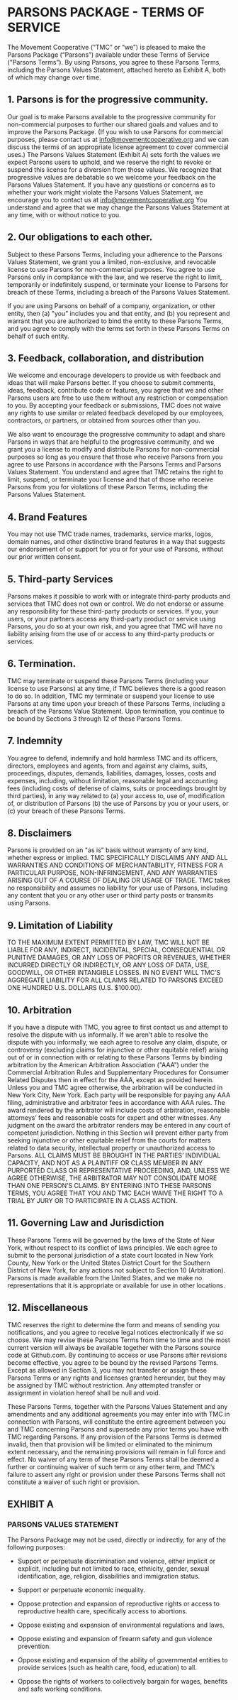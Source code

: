 # PARSONS PACKAGE - TERMS OF SERVICE

The Movement Cooperative (“TMC” or “we”) is pleased to make the Parsons Package (“Parsons”) available under these Terms 
of Service ("Parsons Terms”). By using Parsons, you agree to these Parsons Terms, including the Parsons Values Statement, 
attached hereto as Exhibit A, both of which may change over time.

## 1. Parsons is for the progressive community.

Our goal is to make Parsons available to the progressive community for non-commercial purposes to further our shared goals 
and values and to improve the Parsons Package. (If you wish to use Parsons for commercial purposes, please contact us 
at info@movementcooperative.org and we can discuss the terms of an appropriate license agreement to cover commercial uses.)
The Parsons Values Statement (Exhibit A) sets forth the values we expect Parsons users to uphold, and we reserve the right
to revoke or suspend this license for a diversion from those values. We recognize that progressive values are debatable
so we welcome your feedback on the Parsons Values Statement. If you have any questions or concerns as to whether your
work might violate the Parsons Values Statement, we encourage you to contact us at info@movementcooperative.org You
understand and agree that we may change the Parsons Values Statement at any time, with or without notice to you.

## 2. Our obligations to each other.
Subject to these Parsons Terms, including your adherence to the Parsons Values Statement, we grant you a limited, 
non-exclusive, and revocable license to use Parsons for non-commercial purposes. You agree to use Parsons only in 
compliance with the law, and we reserve the right to limit, temporarily or indefinitely suspend, or terminate your 
license to Parsons for breach of these Terms, including a breach of the Parsons Values Statement. 

If you are using Parsons on behalf of a company, organization, or other entity, then (a) "you” includes you and that entity, and (b) you represent and warrant that you are authorized to bind the entity to these Parsons Terms, and you agree to comply with the terms set forth in these Parsons Terms on behalf of such entity.

## 3. Feedback, collaboration, and distribution
We welcome and encourage developers to provide us with feedback and ideas that will make Parsons better. If you choose to
submit comments, ideas, feedback, contribute code or features, you agree that we and other Parsons users are free to use
them without any restriction or compensation to you. By accepting your feedback or submissions, TMC does not waive any
rights to use similar or related feedback developed by our employees, contractors, or partners, or obtained from sources
other than you.

We also want to encourage the progressive community to adapt and share Parsons in ways that are helpful to the progressive
community, and we grant you a license to modify and distribute Parsons for non-commercial purposes so long as you ensure
that those who receive Parsons from you agree to use Parsons in accordance with the Parsons Terms and Parsons Values Statement. You understand and agree that TMC retains the right to limit, suspend, or terminate your license and that of those who receive Parsons from you for violations of these Parson Terms, including the Parsons Values Statement.

## 4. Brand Features
You may not use TMC trade names, trademarks, service marks, logos, domain names, and other distinctive brand features in a
way that suggests our endorsement of or support for you or for your use of Parsons, without our prior written consent. 

## 5. Third-party Services
Parsons makes it possible to work with or integrate third-party products and services that TMC does not own or control. We
do not endorse or assume any responsibility for these third-party products or services. If you, your users, or your
partners access any third-party product or service using Parsons, you do so at your own risk, and you agree that TMC
will have no liability arising from the use of or access to any third-party products or services.

## 6. Termination.
TMC may terminate or suspend these Parsons Terms (including your license to use Parsons) at any time, if TMC believes there
is a good reason to do so. In addition, TMC my terminate or suspend your license to use Parsons at any time upon your
breach of these Parsons Terms, including a breach of the Parsons Value Statement. Upon termination, you continue to be
bound by Sections 3 through 12 of these Parsons Terms.

## 7. Indemnity
You agree to defend, indemnify and hold harmless TMC and its officers, directors, employees and agents, from and against
any claims, suits, proceedings, disputes, demands, liabilities, damages, losses, costs and expenses, including, without
limitation, reasonable legal and accounting fees (including costs of defense of claims, suits or proceedings brought by
third parties), in any way related to (a) your access to, use of, modification of, or distribution of Parsons (b) the use
of Parsons by you or your users, or (c) your breach of these Parsons Terms.

## 8. Disclaimers
Parsons is provided on an "as is” basis without warranty of any kind, whether express or implied. TMC SPECIFICALLY DISCLAIMS
ANY AND ALL WARRANTIES AND CONDITIONS OF MERCHANTABILITY, FITNESS FOR A PARTICULAR PURPOSE, NON-INFRINGEMENT, AND ANY
WARRANTIES ARISING OUT OF A COURSE OF DEALING OR USAGE OF TRADE. TMC takes no responsibility and assumes no liability
for your use of Parsons, including any content that you or any other user or third party posts or transmits using Parsons. 

## 9. Limitation of Liability
TO THE MAXIMUM EXTENT PERMITTED BY LAW, TMC WILL NOT BE LIABLE FOR ANY, INDIRECT, INCIDENTAL, SPECIAL, CONSEQUENTIAL OR
PUNITIVE DAMAGES, OR ANY LOSS OF PROFITS OR REVENUES, WHETHER INCURRED DIRECTLY OR INDIRECTLY, OR ANY LOSS OF DATA, USE,
GOODWILL, OR OTHER INTANGIBLE LOSSES. IN NO EVENT WILL TMC’S AGGREGATE LIABILITY FOR ALL CLAIMS RELATED TO PARSONS EXCEED
ONE HUNDRED U.S. DOLLARS (U.S. $100.00).

## 10. Arbitration
If you have a dispute with TMC, you agree to first contact us and attempt to resolve the dispute with us informally. If we
aren’t able to resolve the dispute with you informally, we each agree to resolve any claim, dispute, or controversy
(excluding claims for injunctive or other equitable relief) arising out of or in connection with or relating to these
Parsons Terms by binding arbitration by the American Arbitration Association ("AAA”) under the Commercial Arbitration Rules
and Supplementary Procedures for Consumer Related Disputes then in effect for the AAA, except as provided herein. Unless
you and TMC agree otherwise, the arbitration will be conducted in New York City, New York. Each party will be responsible
for paying any AAA filing, administrative and arbitrator fees in accordance with AAA rules. The award rendered by the
arbitrator will include costs of arbitration, reasonable attorneys’ fees and reasonable costs for expert and other
witnesses. Any judgment on the award the arbitrator renders may be entered in any court of competent jurisdiction. Nothing
in this Section will prevent either party from seeking injunctive or other equitable relief from the courts for matters
related to data security, intellectual property or unauthorized access to Parsons. ALL CLAIMS MUST BE BROUGHT IN THE
PARTIES’ INDIVIDUAL CAPACITY, AND NOT AS A PLAINTIFF OR CLASS MEMBER IN ANY PURPORTED CLASS OR REPRESENTATIVE PROCEEDING,
AND, UNLESS WE AGREE OTHERWISE, THE ARBITRATOR MAY NOT CONSOLIDATE MORE THAN ONE PERSON’S CLAIMS. BY ENTERING INTO THESE
PARSONS TERMS, YOU AGREE THAT YOU AND TMC EACH WAIVE THE RIGHT TO A TRIAL BY JURY OR TO PARTICIPATE IN A CLASS ACTION.

## 11. Governing Law and Jurisdiction
These Parsons Terms will be governed by the laws of the State of New York, without respect to its conflict of laws
principles. We each agree to submit to the personal jurisdiction of a state court located in New York County, New York or
the United States District Court for the Southern District of New York, for any actions not subject to Section 10
(Arbitration). Parsons is made available from the United States, and we make no representations that it is appropriate
or available for use in other locations.

## 12. Miscellaneous
TMC reserves the right to determine the form and means of sending you notifications, and you agree to receive legal notices
electronically if we so choose. We may revise these Parsons Terms from time to time and the most current version will
always be available together with the Parsons source code at Github.com. By continuing to access or use Parsons after
revisions become effective, you agree to be bound by the revised Parsons Terms. Except as allowed in Section 3, you may
not transfer or assign these Parsons Terms or any rights and licenses granted hereunder, but they may be assigned by TMC
without restriction. Any attempted transfer or assignment in violation hereof shall be null and void. 

These Parsons Terms, together with the Parsons Values Statement and any amendments and any additional agreements you may
enter into with TMC in connection with Parsons, will constitute the entire agreement between you and TMC concerning Parsons
and supersede any prior terms you have with TMC regarding Parsons. If any provision of the Parsons Terms is deemed invalid,
then that provision will be limited or eliminated to the minimum extent necessary, and the remaining provisions will remain
in full force and effect. No waiver of any term of these Parsons Terms shall be deemed a further or continuing waiver of such
term or any other term, and TMC’s failure to assert any right or provision under these Parsons Terms shall not constitute a
waiver of such right or provision.

## EXHIBIT A

### PARSONS VALUES STATEMENT

The Parsons Package may not be used, directly or indirectly, for any of the following purposes:

- Support or perpetuate discrimination and violence, either implicit or explicit, including but not limited to race,
ethnicity,  gender, sexual identification, age, religion, disabilities and immigration status.

- Support or perpetuate economic inequality.

- Oppose protection and expansion of reproductive rights or access to reproductive health care, specifically access to
abortions.

- Oppose existing and expansion of environmental regulations and laws.

- Oppose existing and expansion of firearm safety and gun violence prevention.

- Oppose existing and expansion of  the ability of governmental entities to provide services (such as health care,
food, education) to all.

- Oppose the rights of workers to collectively bargain for wages, benefits and safe working conditions.


